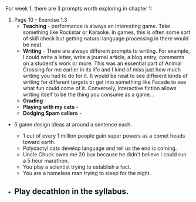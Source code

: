 For week 1, there are 3 prompts worth exploring in chapter 1: 
1. Page 10 - Exercise 1.3
	* **Teaching** - performance is always an interesting game. Take something like Rockstar or Karaoke. In games, this is often some sort of skill check but getting natural language processing in there would be neat. 
	* **Writing** - There are always different prompts to writing. For example, I could write a letter, write a journal article, a blog entry, comments on a student's work or more. This was an essential part of Animal Crossing for me earlier in its life and I kind of miss just how much writing you had to do for it. It would be neat to see different kinds of writing for different targets or get into something like Facade to see what fun could come of it. Conversely, interactive fiction allows writing itself to be the thing you consume as a game. .
	* **Grading** - 
	* **Playing with my cats** - 
	* **Dodging Spam callers** - 
	  
- 5 game design ideas at around a sentence each.
	- 1 out of every 1 million people gain super powers as a comet heads toward earth. 
	- Polydactyl cats develop language and tell us the end is coming.
	- Uncle Chuck owes me 20 bux because he didn't believe I could run a 5 hour marathon. 
	- You play a scientist trying to establish a fact. 
	- You are a homeless man trying to sleep for the night.
	  
- Play decathlon in the syllabus. 
	- 
